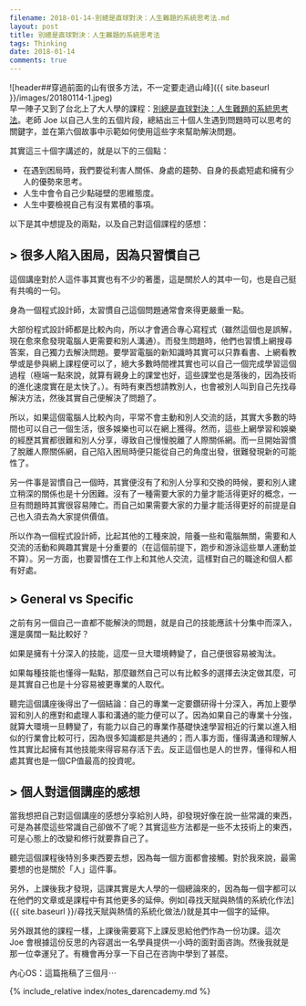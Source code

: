 ```yaml
---
filename: 2018-01-14-別總是直球對決：人生難題的系統思考法.md
layout: post
title: 別總是直球對決：人生難題的系統思考法
tags: Thinking
date: 2018-01-14
comments: true
---
```


![header##穿過前面的山有很多方法，不一定要走過山峰]({{ site.baseurl }}/images/20180114-1.jpeg)  
早一陣子又到了台北上了大人學的課程：[別總是直球對決：人生難題的系統思考法](https://www.darencademy.com/activity/view/id/16422)。老師 Joe 以自己人生的五個片段，總結出三十個人生遇到問題時可以思考的關鍵字，並在第六個故事中示範如何使用這些字來幫助解決問題。

其實這三十個字講述的，就是以下的三個點：
* 在遇到困局時，我們要從利害人關係、身處的趨勢、自身的長處短處和擁有少人的優勢來思考。
* 人生中會令自己少點碰壁的思維態度。
* 人生中要檢視自己有沒有累積的事項。

以下是其中想提及的兩點，以及自己對這個課程的感想：

## > 很多人陷入困局，因為只習慣自己
這個講座對於人這件事其實也有不少的著墨，這是關於人的其中一句，也是自己挺有共鳴的一句。

身為一個程式設計師，太習慣自己這個問題通常會來得更嚴重一點。

大部份程式設計師都是比較內向，所以才會適合專心寫程式（雖然這個也是誤解，現在愈來愈發現電腦人更需要和別人溝通）。而發生問題時，他們也習慣上網搜尋答案，自己獨力去解決問題。要學習電腦的新知識時其實可以只靠看書、上網看教學或是參與網上課程便可以了，絕大多數時間裡其實也可以自己一個完成學習這個過程（極端一點來說，就算有親身上的課堂也好，這些課堂也是落後的，因為技術的進化速度實在是太快了。）。有時有東西想請教別人，也會被別人叫到自己先找尋解決方法，然後其實自己便解決了問題了。

所以，如果這個電腦人比較內向，平常不會主動和別人交流的話，其實大多數的時間也可以自己一個生活，很多娛樂也可以在網上獲得。然而，這些上網學習和娛樂的經歷其實都很難和別人分享，導致自己慢慢脫離了人際關係網。而一旦開始習慣了脫離人際關係網，自己陷入困局時便只能從自己的角度出發，很難發現新的可能性了。

另一件事是習慣自己一個時，其實便沒有了和別人分享和交換的時候，要和別人建立稍深的關係也是十分困難。沒有了一種需要大家的力量才能活得更好的概念，一旦有問題時其實很容易陣亡。而自己如果需要大家的力量才能活得更好的前提是自己也入須去為大家提供價值。

所以作為一個程式設計師，比起其他的工種來說，陪養一些和電腦無關，需要和人交流的活動和興趣其實是十分重要的（在這個前提下，跑步和游泳這些單人運動並不算）。另一方面，也要習慣在工作上和其他人交流，這樣對自己的職途和個人都有好處。

## > General vs Specific
之前有另一個自己一直都不能解決的問題，就是自己的技能應該十分集中而深入，還是廣闊一點比較好？

如果是擁有十分深入的技能，這麼一旦大環境轉變了，自己便很容易被淘汰。

如果每種技能也懂得一點點，那麼雖然自己可以有比較多的選擇去決定做其麼，可是其實自己也是十分容易被更專業的人取代。

聽完這個講座後得出了一個結論：自己的專業一定要鑽研得十分深入，再加上要學習和別人的應對和處理人事和溝通的能力便可以了。因為如果自己的專業十分強，就算大環境一旦轉變了，有能力以自己的專業作基礎快速學習相近的行業以進入相似的行業會比較可行，因為很多知識都是共通的；而人事方面，懂得溝通和理解人性其實比起擁有其他技能來得容易存活下去。反正這個也是人的世界，懂得和人相處其實也是一個CP值最高的投資呢。

## > 個人對這個講座的感想
當我想把自己對這個講座的感想分享給別人時，卻發現好像在說一些常識的東西，可是為甚麼這些常識自己卻做不了呢？其實這些方法都是一些不太技術上的東西，可是心態上的改變和修行就要靠自己了。

聽完這個課程後特別多東西要去想，因為每一個方面都會接觸。對於我來說，最需要想的也是關於「人」這件事。

另外，上課後我才發現，這課其實是大人學的一個總論來的，因為每一個字都可以在他們的文章或是課程中有其他更多的延伸。例如[尋找天賦與熱情的系統化作法]({{ site.baseurl }}/尋找天賦與熱情的系統化做法/)就是其中一個字的延伸。

另外跟其他的課程一樣，上課後需要寫下上課反思給他們作為一份功課。這次 Joe 會根據這份反思的內容選出一名學員提供一小時的面對面咨詢。然後我就是那一位幸運兒了。有機會再分享一下自己在咨詢中學到了甚麼。

內心OS：這篇拖稿了三個月⋯

{% include_relative index/notes_darencademy.md %}
